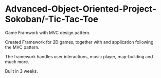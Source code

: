 # Advanced-Object-Oriented-Project-Sokoban/-Tic-Tac-Toe

Game Framwork with MVC design pattern.

Created Framework for 2D games, together with and application following the MVC pattern.

The framework handles user interactions, music player, map-building and much more.

Built in 3 weeks.
